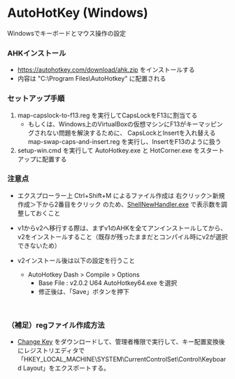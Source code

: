 
# AutoHotKey (Windows)

Windowsでキーボードとマウス操作の設定


### AHKインストール

- https://autohotkey.com/download/ahk.zip をインストールする
- 内容は "C:\Program Files\AutoHotkey" に配置される


### セットアップ手順

1. map-capslock-to-f13.reg を実行してCapsLockをF13に割当てる
   * もしくは、Windows上のVirtualBoxの仮想マシンにF13がキーマッピングされない問題を解決するために、
     CapsLockとInsertを入れ替える map-swap-caps-and-insert.reg を実行し、InsertをF13のように扱う
2. setup-win.cmd を実行して AutoHotkey.exe と HotCorner.exe をスタートアップに配置する

### 注意点

- エクスプローラー上 Ctrl+Shift+M によるファイル作成は 右クリック＞新規作成＞下から2番目をクリック のため、[ShellNewHandler.exe](https://sourceforge.net/projects/shellnewhandler/) で表示数を調整しておくこと

- v1からv2へ移行する際は、まずv1のAHKを全てアンインストールしてから、v2をインストールすること（既存が残ったままだとコンパイル時にv2が選択できないため）
- v2インストール後は以下の設定を行うこと
  - AutoHotkey Dash > Compile > Options
    - Base File : v2.0.2 U64 AutoHotkey64.exe を選択
    - 修正後は、「Save」ボタンを押下



<br>

### （補足）regファイル作成方法

- [Change Key](https://forest.watch.impress.co.jp/library/software/changekey/) をダウンロードして、管理者権限で実行して、キー配置変換後にレジストリエディタで「HKEY_LOCAL_MACHINE\SYSTEM\CurrentControlSet\Control\Keyboard Layout」をエクスポートする。
